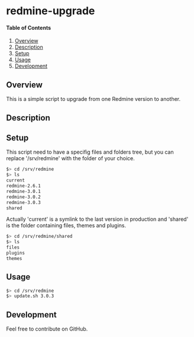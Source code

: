 # redmine-upgrade

#### Table of Contents

1. [Overview](#overview)
2. [Description](#description)
3. [Setup](#setup)
4. [Usage](#usage)
5. [Development](#development)

## Overview

This is a simple script to upgrade from one Redmine version to another.

## Description

## Setup

This script need to have a specifig  files and folders tree, but you can replace
'/srv/redmine' with the folder of your choice.

 ```sh
 $> cd /srv/redmine
 $> ls
 current
 redmine-2.6.1
 redmine-3.0.1
 redmine-3.0.2
 redmine-3.0.3
 shared
 ```

Actually 'current' is  a symlink to the last version  in production and 'shared'
is the folder containing files, themes and plugins.

 ```sh
 $> cd /srv/redmine/shared
 $> ls
 files
 plugins
 themes
 ```

## Usage

 ```sh
 $> cd /srv/redmine
 $> update.sh 3.0.3
 ```

## Development

Feel free to contribute on GitHub.
